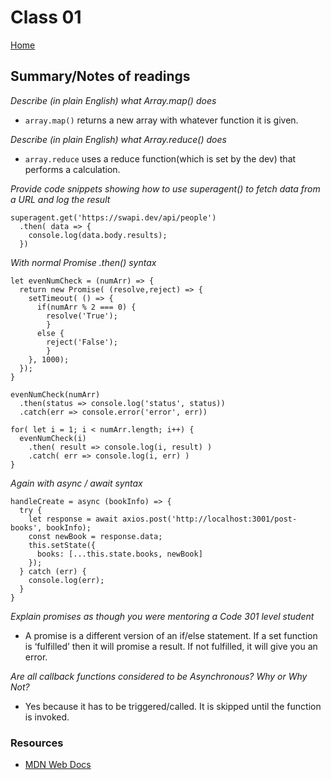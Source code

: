 # Class 01

[Home](https://markjackson28.github.io/reading-notes/)

## Summary/Notes of readings

*Describe (in plain English) what Array.map() does*
- `array.map()` returns a new array with whatever function it is given.

*Describe (in plain English) what Array.reduce() does*
- `array.reduce` uses a reduce function(which is set by the dev) that performs a calculation. 

*Provide code snippets showing how to use superagent() to fetch data from a URL and log the result*

```
superagent.get('https://swapi.dev/api/people')
  .then( data => {
    console.log(data.body.results);
  })
```

*With normal Promise .then() syntax*

```
let evenNumCheck = (numArr) => {
  return new Promise( (resolve,reject) => {
    setTimeout( () => {
      if(numArr % 2 === 0) { 
        resolve('True'); 
        }
      else { 
        reject('False'); 
        }
    }, 1000);
  });
}

evenNumCheck(numArr)
  .then(status => console.log('status', status))
  .catch(err => console.error('error', err))

for( let i = 1; i < numArr.length; i++) {
  evenNumCheck(i)
    .then( result => console.log(i, result) )
    .catch( err => console.log(i, err) )
}
```

*Again with async / await syntax*
```
handleCreate = async (bookInfo) => {
  try {
    let response = await axios.post('http://localhost:3001/post-books', bookInfo);
    const newBook = response.data;
    this.setState({
      books: [...this.state.books, newBook]
    });
  } catch (err) {
    console.log(err);
  }
}
```

*Explain promises as though you were mentoring a Code 301 level student*
- A promise is a different version of an if/else statement. If a set function is ‘fulfilled’ then it will promise a result. If not fulfilled, it will give you an error. 

*Are all callback functions considered to be Asynchronous? Why or Why Not?*
- Yes because it has to be triggered/called. It is skipped until the function is invoked.

### Resources
- [MDN Web Docs](https://developer.mozilla.org/en-US/)
